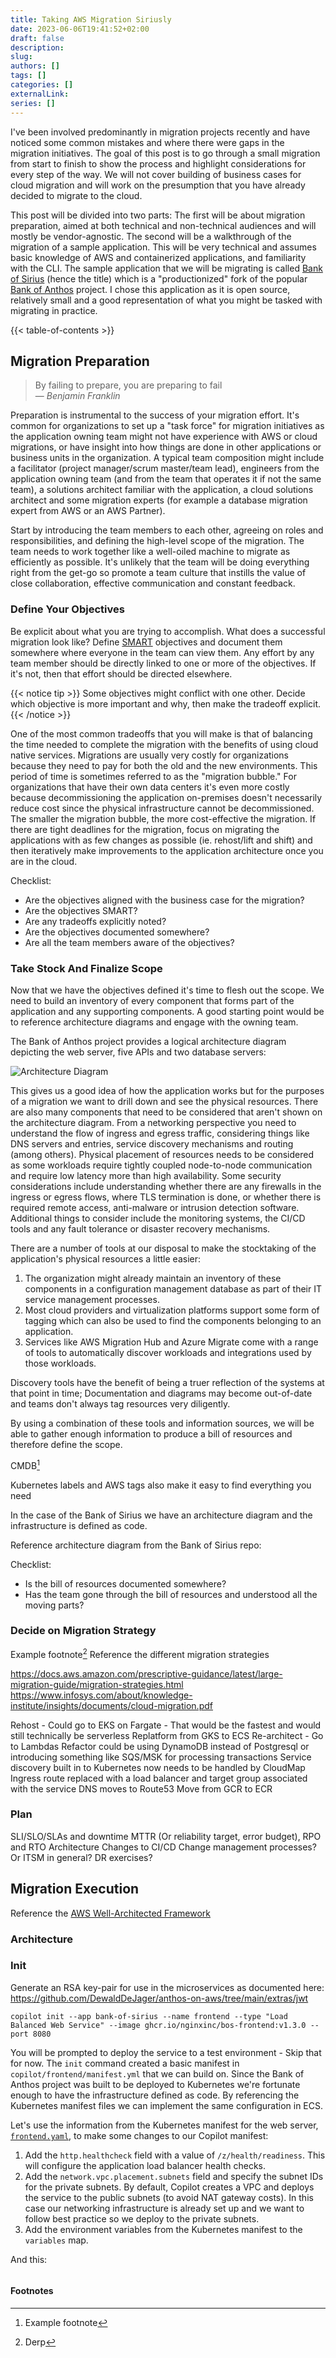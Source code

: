 ```yaml
---
title: Taking AWS Migration Siriusly
date: 2023-06-06T19:41:52+02:00
draft: false
description:
slug:
authors: []
tags: []
categories: []
externalLink:
series: []
---
```


I've been involved predominantly in migration projects recently and have noticed some common mistakes and where there were gaps in the migration initiatives.
The goal of this post is to go through a small migration from start to finish to show the process and highlight considerations for every step of the way.
We will not cover building of business cases for cloud migration and will work on the presumption that you have already decided to migrate to the cloud.

This post will be divided into two parts: The first will be about migration preparation, aimed at both technical and non-technical audiences and will mostly be vendor-agnostic.
The second will be a walkthrough of the migration of a sample application. This will be very technical and assumes basic knowledge of AWS and containerized applications, and familiarity with the CLI.
The sample application that we will be migrating is called [Bank of Sirius](https://github.com/nginxinc/bank-of-sirius) (hence the title) which is a "productionized" fork of the popular [Bank of Anthos](https://github.com/GoogleCloudPlatform/bank-of-anthos) project.
I chose this application as it is open source, relatively small and a good representation of what you might be tasked with migrating in practice.

{{< table-of-contents >}}

## Migration Preparation

>  By failing to prepare, you are preparing to fail<br>
> — <cite>Benjamin Franklin</cite>

Preparation is instrumental to the success of your migration effort.
It's common for organizations to set up a "task force" for migration initiatives as the application owning team might not have experience with AWS or cloud migrations, or have insight into how things are done in other applications or business units in the organization.
A typical team composition might include a facilitator (project manager/scrum master/team lead), engineers from the application owning team (and from the team that operates it if not the same team), a solutions architect familiar with the application, a cloud solutions architect and some migration experts (for example a database migration expert from AWS or an AWS Partner).

Start by introducing the team members to each other, agreeing on roles and responsibilities, and defining the high-level scope of the migration.
The team needs to work together like a well-oiled machine to migrate as efficiently as possible.
It's unlikely that the team will be doing everything right from the get-go so promote a team culture that instills the value of close collaboration, effective communication and constant feedback.

### Define Your Objectives

Be explicit about what you are trying to accomplish. What does a successful migration look like? Define [SMART](https://www.atlassian.com/blog/productivity/how-to-write-smart-goals "How to write SMART goals") objectives and document them somewhere where everyone in the team can view them.
Any effort by any team member should be directly linked to one or more of the objectives. If it's not, then that effort should be directed elsewhere.

{{< notice tip >}} Some objectives might conflict with one other. Decide which objective is more important and why, then make the tradeoff explicit. {{< /notice >}}

One of the most common tradeoffs that you will make is that of balancing the time needed to complete the migration with the benefits of using cloud native services.
Migrations are usually very costly for organizations because they need to pay for both the old and the new environments. This period of time is sometimes referred to as the "migration bubble."
For organizations that have their own data centers it's even more costly because decommissioning the application on-premises doesn't necessarily reduce cost since the physical infrastructure cannot be decommissioned.
The smaller the migration bubble, the more cost-effective the migration. If there are tight deadlines for the migration, focus on migrating the applications with as few changes as possible (ie. rehost/lift and shift) and then iteratively make improvements to the application architecture once you are in the cloud.

Checklist:
- Are the objectives aligned with the business case for the migration?
- Are the objectives SMART?
- Are any tradeoffs explicitly noted?
- Are the objectives documented somewhere?
- Are all the team members aware of the objectives?

### Take Stock And Finalize Scope

Now that we have the objectives defined it's time to flesh out the scope.
We need to build an inventory of every component that forms part of the application and any supporting components.
A good starting point would be to reference architecture diagrams and engage with the owning team.

The Bank of Anthos project provides a logical architecture diagram depicting the web server, five APIs and two database servers:

![Architecture Diagram](https://github.com/nginxinc/bank-of-sirius/raw/master/docs/architecture.png "Bank of Anthos Conceptual Architecture Diagram")

This gives us a good idea of how the application works but for the purposes of a migration we want to drill down and see the physical resources.
There are also many components that need to be considered that aren't shown on the architecture diagram.
From a networking perspective you need to understand the flow of ingress and egress traffic, considering things like DNS servers and entries, service discovery mechanisms and routing (among others).
Physical placement of resources needs to be considered as some workloads require tightly coupled node-to-node communication and require low latency more than high availability.
Some security considerations include understanding whether there are any firewalls in the ingress or egress flows, where TLS termination is done, or whether there is required remote access, anti-malware or intrusion detection software.
Additional things to consider include the monitoring systems, the CI/CD tools and any fault tolerance or disaster recovery mechanisms.

There are a number of tools at our disposal to make the stocktaking of the application's physical resources a little easier:
1. The organization might already maintain an inventory of these components in a configuration management database as part of their IT service management processes.
2. Most cloud providers and virtualization platforms support some form of tagging which can also be used to find the components belonging to an application.
3. Services like AWS Migration Hub and Azure Migrate come with a range of tools to automatically discover workloads and integrations used by those workloads.

Discovery tools have the benefit of being a truer reflection of the systems at that point in time; Documentation and diagrams may become out-of-date and teams don't always tag resources very diligently.

By using a combination of these tools and information sources, we will be able to gather enough information to produce a bill of resources and therefore define the scope.


CMDB[^1]

Kubernetes labels and AWS tags also make it easy to find everything you need

In the case of the Bank of Sirius we have an architecture diagram and the infrastructure is defined as code.

Reference architecture diagram from the Bank of Sirius repo:

Checklist:
- Is the bill of resources documented somewhere?
- Has the team gone through the bill of resources and understood all the moving parts?

### Decide on Migration Strategy
Example footnote[^2]
Reference the different migration strategies


https://docs.aws.amazon.com/prescriptive-guidance/latest/large-migration-guide/migration-strategies.html
https://www.infosys.com/about/knowledge-institute/insights/documents/cloud-migration.pdf


Rehost - Could go to EKS on Fargate - That would be the fastest and would still technically be serverless
Replatform from GKS to ECS
Re-architect - Go to Lambdas
Refactor could be using DynamoDB instead of Postgresql or introducing something like SQS/MSK for processing transactions
Service discovery built in to Kubernetes now needs to be handled by CloudMap
Ingress route replaced with a load balancer and target group associated with the service
DNS moves to Route53
Move from GCR to ECR



### Plan



SLI/SLO/SLAs and downtime
MTTR (Or reliability target, error budget), RPO and RTO
Architecture
Changes to CI/CD
Change management processes? Or ITSM in general?
DR exercises?

## Migration Execution

Reference the [AWS Well-Architected Framework](https://docs.aws.amazon.com/wellarchitected/latest/framework/)

### Architecture



### Init


Generate an RSA key-pair for use in the microservices as documented here: https://github.com/DewaldDeJager/anthos-on-aws/tree/main/extras/jwt

```shell
copilot init --app bank-of-sirius --name frontend --type "Load Balanced Web Service" --image ghcr.io/nginxinc/bos-frontend:v1.3.0 --port 8080
```

You will be prompted to deploy the service to a test environment - Skip that for now.
The `init` command created a basic manifest in `copilot/frontend/manifest.yml` that we can build on.
Since the Bank of Anthos project was built to be deployed to Kubernetes we're fortunate enough to have the infrastructure defined as code.
By referencing the Kubernetes manifest files we can implement the same configuration in ECS.

Let's use the information from the Kubernetes manifest for the web server, [`frontend.yaml`](https://github.com/DewaldDeJager/anthos-on-aws/blob/main/kubernetes-manifests/frontend.yaml), to make some changes to our Copilot manifest:

1. Add the `http.healthcheck` field with a value of `/z/health/readiness`. This will configure the application load balancer health checks.
2. Add the `network.vpc.placement.subnets` field and specify the subnet IDs for the private subnets.
   By default, Copilot creates a VPC and deploys the service to the public subnets (to avoid NAT gateway costs).
   In this case our networking infrastructure is already set up and we want to follow best practice so we deploy to the private subnets.
3. Add the environment variables from the Kubernetes manifest to the `variables` map.

And this:
```yaml

```


#### Footnotes


[^1]: Example footnote
[^2]: Derp

